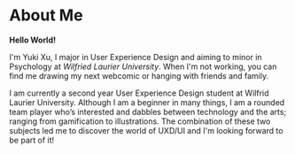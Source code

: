 About Me
=========

__Hello World!__ 

<p>I'm Yuki Xu, I major in User Experience Design and aiming to minor in Psychology at <i>Wilfried Laurier University</i>. When I'm not working, you can find me drawing my next webcomic or hanging with friends and family.

I am currently a second year User Experience Design student at Wilfrid Laurier University. Although I am a beginner in many things, I am a rounded team player who’s interested and dabbles between technology and the arts; ranging from gamification to illustrations. The combination of these two subjects led me to discover the world of UXD/UI and I'm looking forward to be part of it!</p>

</br>